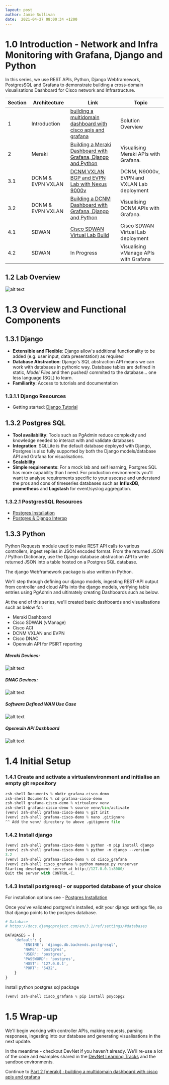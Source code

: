 ```yaml
---
layout: post
author: Jamie Sullivan
date:  2021-04-27 08:00:34 +1200
---
```

# 1.0 Introduction - Network and Infra Monitoring with Grafana, Django and Python
In this series, we use REST APIs, Python, Django Webframework, PostgresSQL and Grafana to demonstrate building a cross-domain visualisations Dashboard for Cisco network and Infrastructure.

| Section | Architecture | Link | Topic
------------ | ------------ | ------------- | -------------
1 | Introduction | [building a multidomain dashboard with cisco apis and grafana](https://j-sulliman.github.io/2021/04/26/Part-1-Intro-Building-a-Multidomain-Dashboard-with-Cisco-APIs-and-Grafana.html) | Solution Overview
2 | Meraki | [Building a Meraki Dashboard with Grafana, Django and Python](https://j-sulliman.github.io/2021/04/26/Part-2-Meraki-Building-a-Multidomain-Dashboard-with-Cisco-APIs-and-Grafana.html) | Visualising Meraki APIs with Grafana.
3.1 | DCNM & EVPN VXLAN | [DCNM VXLAN BGP and EVPN Lab with Nexus 9000v](https://j-sulliman.github.io/2021/05/04/Part-3.1-DCNM-Lab-Building-a-Multidomain-Dashboard-with-Cisco-APIs-and-Grafana.html) | DCNM, N9000v, EVPN and VXLAN Lab deployment
3.2 | DCNM & EVPN VXLAN | [Building a DCNM Dashboard with Grafana, Django and Python](https://j-sulliman.github.io/2021/05/04/Part-3.2-DCNM-Building-a-Multidomain-Dashboard-with-Cisco-APIs-and-Grafana.html) | Visualising DCNM APIs with Grafana.
4.1 | SDWAN | [Cisco SDWAN Virtual Lab Build](https://j-sulliman.github.io/2021/05/13/Part-4.1-SDWAN-Cisco-SDWAN-Lab-Build.html) | Cisco SDWAN Virtual Lab deployment
4.2 | SDWAN | In Progress | Visualising vManage APIs with Grafana

## 1.2 Lab Overview
![alt text](https://github.com/j-sulliman/j-sulliman.github.io/blob/master/Overview_1.png?raw=true)

# 1.3 Overview and Functional Components

## 1.3.1 Django
* **Extensible and Flexible**: Django allow's additional functionality to be added (e.g. user input, data presentation) as required
* **Database Abstraction**: Django's SQL abstraction API means we can work with databases in pythonic way.  Database tables are defined in static, *Model Files* and then pushed/ commited to the database... one less language (SQL) to learn.
* **Familiarity**: Access to tutorials and documentation

### 1.3.1.1 Django Resources
* Getting started: [Django Tutorial](https://docs.djangoproject.com/en/3.2/intro/tutorial01/)

## 1.3.2 Postgres SQL

* **Tool availability**:  Tools such as PgAdmin reduce complexity and knowledge needed to interact with and validate databases
* **Integration**: SQLLite is the default database deployed with Django, Postgres is also fully supported by both the Django models/database API and Grafana for visualisations.
* **Scalability**
* **Simple requirements**:  For a mock lab and self learning, Postgres SQL has more capability than I need.  For production environments you'll want to analyse requirements specific to your usecase and understand the pros and cons of timeseries databases such as **InfluxDB**, **prometheus** and **Logstash** for event/syslog aggregation.  

### 1.3.2.1 PostgresSQL Resources
* [Postgres Installation](https://www.postgresql.org/download/)
* [Postgres & Django Interop](https://docs.djangoproject.com/en/3.2/ref/databases/#postgresql-notes)

## 1.3.3 Python
Python Requests module used to make REST API calls to various controllers, ingest replies in JSON encoded format.
From the returned JSON / Python Dictionary, use the Django database abstraction API to write returned JSON into a table hosted on a Postgres SQL database.

The django Webframework package is also written in Python.

We'll step through defining our django models, ingesting REST-API output from controller and cloud APIs into the django models, verifying table entries using PgAdmin and ultimately creating Dashboards such as below.

At the end of this series, we'll created basic dashboards and visualisations such as below for:
* Meraki Dashboard
* Cisco SDWAN (vManage)
* Cisco ACI
* DCNM VXLAN and EVPN
* Cisco DNAC
* Openvuln API for PSIRT reporting


##### Meraki Devices:
![alt text](https://github.com/j-sulliman/j-sulliman.github.io/blob/master/Meraki.Devices.png?raw=true)


##### DNAC Devices:
![alt text](https://github.com/j-sulliman/j-sulliman.github.io/blob/master/Screen%20Shot%202021-04-27%20at%209.23.26%20AM.png?raw=true)


##### Software Defined WAN Use Case
![alt text](https://github.com/j-sulliman/j-sulliman.github.io/blob/master/SDWAN.png?raw=true)


##### Openvuln API Dashboard
![alt text](https://github.com/j-sulliman/j-sulliman.github.io/blob/master/openvuln.png?raw=true)

# 1.4 Initial Setup

### 1.4.1 Create and activate a virtualenvironment and initialise an empty git repository
```python
zsh-shell Documents % mkdir grafana-cisco-demo             
zsh-shell Documents % cd grafana-cisco-demo
zsh-shell grafana-cisco-demo % virtualenv venv
zsh-shell grafana-cisco-demo % source venv/bin/activate
(venv) zsh-shell grafana-cisco-demo % git init
(venv) zsh-shell grafana-cisco-demo % nano .gitignore
^^ Add the venv/ directory to above .gitignore file
```

### 1.4.2 Install django
```python
(venv) zsh-shell grafana-cisco-demo % python -m pip install django
(venv) zsh-shell grafana-cisco-demo % python -m django --version
3.2
(venv) zsh-shell grafana-cisco-demo % cd cisco_grafana
(venv) zsh-shell cisco_grafana % python manage.py runserver
Starting development server at http://127.0.0.1:8000/
Quit the server with CONTROL-C.
```

### 1.4.3 Install postgresql - or supported database of your choice

For installation options see - [Postgres Installation](https://www.postgresql.org/download/)

Once you've validated postgres's installed, edit your django settings file, so that django points to the postgres database.

```python
# Database
# https://docs.djangoproject.com/en/3.1/ref/settings/#databases

DATABASES = {
    'default': {
        'ENGINE': 'django.db.backends.postgresql',
        'NAME': 'postgres',
        'USER': 'postgres',
        'PASSWORD': 'postgres',
        'HOST': '127.0.0.1',
        'PORT': '5432',
    }
}
```

Install python postgres sql package

```python
(venv) zsh-shell cisco_grafana % pip install psycopg2
```


# 1.5 Wrap-up

We'll begin working with controller APIs, making requests, parsing responses, ingesting into our database and generating visualisations in the next update.

In the meantime - checkout DevNet if you haven't already. We'll re-use a lot of the code and examples shared in the [DevNet Learning Tracks](https://developer.cisco.com/startnow/) and the sandbox environments.

Continue to [Part 2 [meraki] : building a multidomain dashboard with cisco apis and grafana](https://j-sulliman.github.io/2021/04/26/Part-2-Meraki-Building-a-Multidomain-Dashboard-with-Cisco-APIs-and-Grafana.html)
